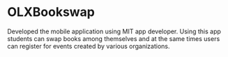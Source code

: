 # OLXBookswap
Developed the mobile application using MIT app developer.
Using this app students can swap books among themselves and at the same times users can register for events created by various organizations. 
 
